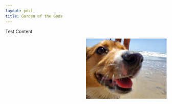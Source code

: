 ```yaml
---
layout: post
title: Garden of the Gods
---
```


Test Content

<img src="/assets/CorgiCloseup-min.jpg" width=50% height=auto align=right>

